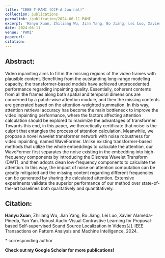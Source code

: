 ```yaml
---
title: "IEEE T-PAMI (CCF-A Journal)"
collection: publications
permalink: /publication/2024-06-11-PAMI
excerpt: 'Hanyu Xuan, Zhiliang Wu, Jian Yang, Bo Jiang, Lei Luo, Xavier Alameda-Pineda, Yan Yan. Robust Audio-Visual Contrastive Learning for Proposal-based Self-supervised Sound Source Localization in Videos[J]. IEEE Transactions on Pattern Analysis and Machine Intelligence, 2024.'
date: 2024-06-11
venue: 'PAMI'
paperurl: 
citation: 
---
```

Abstract: 
---
Video inpainting aims to fill in the missing regions of the video frames with plausible content. Benefiting from the outstanding long-range modeling capacity, the transformer-based models have achieved unprecedented performance regarding inpainting quality. Essentially, coherent contents from all the frames along both spatial and temporal dimensions are concerned by a patch-wise attention module, and then the missing contents are generated based on the attention-weighted summation. In this way, attention retrieval accuracy has become the main bottleneck to improve the video inpainting performance, where the factors affecting attention calculation should be explored to maximize the advantages of transformer. Towards this end, in this paper, we theoretically certificate that noise is the culprit that entangles the process of attention calculation. Meanwhile, we propose a novel wavelet transformer network with noise robustness for video inpainting, named WaveFormer. Unlike existing transformer-based methods that utilize the whole embeddings to calculate the attention, our WaveFormer first separates the noise existing in the embedding into high-frequency components by introducing the Discrete Wavelet Transform (DWT), and then adopts clean low-frequency components to calculate the attention. In this way, the impact of noise on attention computation can be greatly mitigated and the missing content regarding different frequencies can be generated by sharing the calculated attention. Extensive experiments validate the superior performance of our method over state-of-the-art baselines both qualitatively and quantitatively.

Citation: 
---
**Hanyu Xuan**, Zhiliang Wu, Jian Yang, Bo Jiang, Lei Luo, Xavier Alameda-Pineda, Yan Yan. Robust Audio-Visual Contrastive Learning for Proposal-based Self-supervised Sound Source Localization in Videos[J]. IEEE Transactions on Pattern Analysis and Machine Intelligence, 2024.

\* corresponding author

**Check out my Google Scholar for more publications!** 
